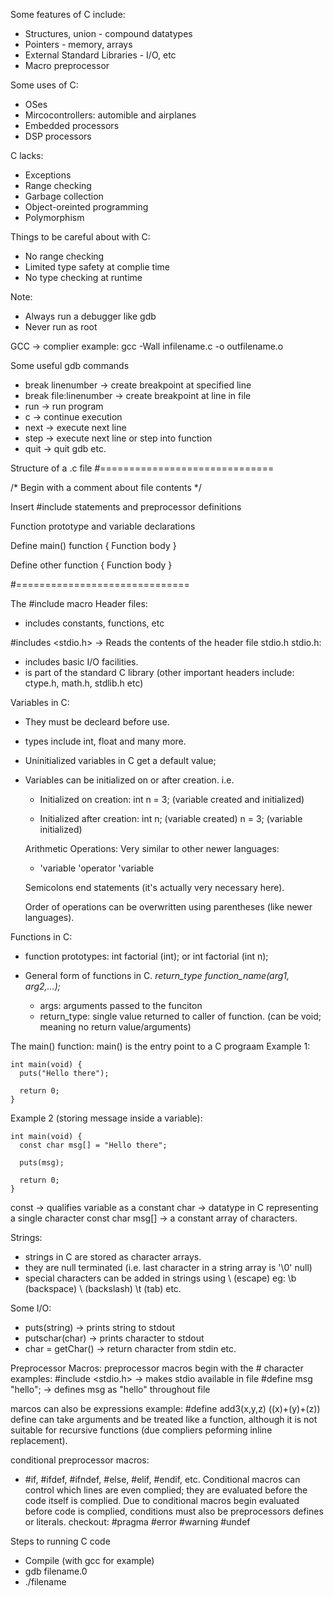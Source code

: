 Some features of C include:
* Structures, union - compound datatypes
* Pointers - memory, arrays
* External Standard Libraries - I/O, etc
* Macro preprocessor

Some uses of C:
* OSes
* Mircocontrollers: automible and airplanes
* Embedded processors
* DSP processors

C lacks:
* Exceptions
* Range checking
* Garbage collection
* Object-oreinted programming
* Polymorphism

Things to be careful about with C:
* No range checking
* Limited type safety at complie time
* No type checking at runtime

Note:
* Always run a debugger like gdb 
* Never run as root


GCC -> complier 
example: gcc -Wall infilename.c -o outfilename.o


Some useful gdb commands
* break linenumber      -> create breakpoint at specified line 
* break file:linenumber -> create breakpoint at line in file
* run -> run program
* c  -> continue execution 
* next  -> execute next line             
* step -> execute next line or step into function
* quit -> quit gdb etc.


Structure of a .c file 
#==============================

/* Begin with a comment about file contents */

 Insert #include statements and preprocessor definitions

 Function prototype and variable declarations

 Define main() function {
    Function body
 }

Define other  function {
    Function body
 }

#==============================


The #include macro
 Header files: 
  * includes constants, functions, etc

  #includes <stdio.h> -> Reads the contents of the header file stdio.h
  stdio.h:
   * includes basic I/O facilities.
   * is part of the standard C library (other important headers include: ctype.h, math.h, stdlib.h etc)
 



Variables in C:
 * They must be decleard before use.
 * types include int, float and many more.
 * Uninitialized variables in C get a default value;
 * Variables can be initialized on or after creation. 
   i.e. 
     * Initialized on creation:
       int n = 3; (variable created and initialized)

     * Initialized after creation:
       int n; (variable created)
       n = 3; (variable initialized)

   Arithmetic Operations: Very similar to other newer languages:
     * 'variable 'operator 'variable

   Semicolons end statements (it's actually very necessary here).  

   Order of operations can be overwritten using parentheses (like newer languages).


Functions in C:
  * function prototypes:
    int factorial (int); or
    int factorial (int n);

  * General form of functions in C.
     *return_type function_name(arg1, arg2,...);*
       * args:        arguments passed to the funciton
       * return_type: single value returned to caller of function. (can be void; meaning no return value/arguments) 




The main() function:
  main() is the entry point to a C prograam
Example 1:
```
int main(void) {
  puts("Hello there");

  return 0;
}
```

Example 2 (storing message inside a variable):
```
int main(void) {
  const char msg[] = "Hello there";

  puts(msg);

  return 0;
}
```
  const -> qualifies variable as a constant 
  char  -> datatype in C representing a single character
  const char msg[] -> a constant array of characters.


Strings:
  * strings in C are stored as character arrays.
  * they are null terminated (i.e. last character in a string array is '\0' null)
  * special characters can be added in strings using \ (escape) eg: \b (backspace) \\ (backslash) \t (tab) etc.


Some I/O:
* puts(string)   -> prints string to stdout
* putschar(char) -> prints character to stdout
* char = getChar() -> return character from stdin etc.


Preprocessor Macros:
  preprocessor macros begin with the # character
  examples:
   #include <stdio.h>   -> makes stdio available in file
   #define msg "hello"; -> defines msg as "hello" throughout file 

  marcos can also be expressions
  example:
  #define add3(x,y,z) ((x)+(y)+(z))
  define can take arguments and be treated like a function, although it is not suitable for recursive functions (due compliers peforming inline replacement).

  conditional preprocessor macros:
   * #if, #ifdef, #ifndef, #else, #elif, #endif, etc.
     Conditional macros can control which lines are even complied; they are evaluated before the code itself is complied.
     Due to conditional macros begin evaluated before code is complied, conditions must also be preprocessors defines or literals.
     checkout: #pragma #error #warning #undef

Steps to running C code
* Compile (with gcc for example)
* gdb filename.0
* ./filename


 

